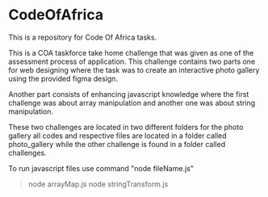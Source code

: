 # CodeOfAfrica
This is a repository for Code Of Africa tasks.


This is a COA taskforce take home challenge that was given as one of the assessment process of application. This challenge contains two parts one for web designing where the task was to create an interactive photo gallery using the provided figma design.

Another part consists of enhancing javascript knowledge where the first challenge was about array manipulation and another one was about string manipulation.

These two challenges are located in two different folders for the photo gallery all codes and respective files are located in a folder called photo_gallery while the other challenge is found in a folder called challenges.

To run javascript files use command "node fileName.js"
>node arrayMap.js
>node stringTransform.js

